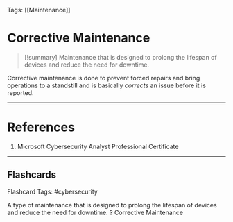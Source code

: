 Tags: [[Maintenance]]
# Corrective Maintenance

> [!summary] 
> Maintenance that is designed to prolong the lifespan of devices and reduce the need for downtime.

Corrective maintenance is done to prevent forced repairs and bring operations to a standstill and is basically *corrects* an issue before it is reported.

---
# References

1. Microsoft Cybersecurity Analyst Professional Certificate

___
## Flashcards

Flashcard Tags: #cybersecurity 

A type of maintenance that is designed to prolong the lifespan of devices and reduce the need for downtime.
?
Corrective Maintenance
